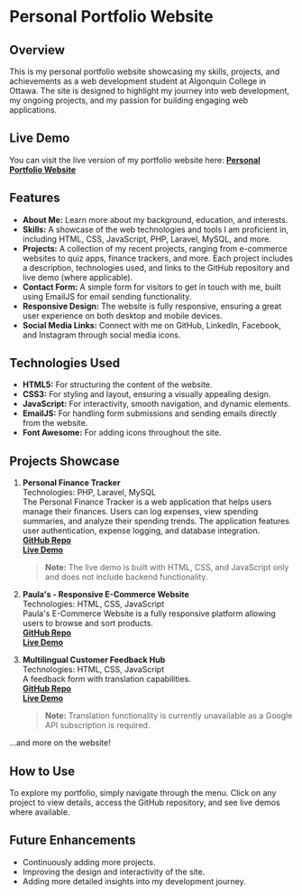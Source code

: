 # Personal Portfolio Website

## Overview

This is my personal portfolio website showcasing my skills, projects, and achievements as a web development student at Algonquin College in Ottawa. The site is designed to highlight my journey into web development, my ongoing projects, and my passion for building engaging web applications.

## Live Demo

You can visit the live version of my portfolio website here: [**Personal Portfolio Website**](https://mertacun.github.io)

## Features

- **About Me:** Learn more about my background, education, and interests.
- **Skills:** A showcase of the web technologies and tools I am proficient in, including HTML, CSS, JavaScript, PHP, Laravel, MySQL, and more.
- **Projects:** A collection of my recent projects, ranging from e-commerce websites to quiz apps, finance trackers, and more. Each project includes a description, technologies used, and links to the GitHub repository and live demo (where applicable).
- **Contact Form:** A simple form for visitors to get in touch with me, built using EmailJS for email sending functionality.
- **Responsive Design:** The website is fully responsive, ensuring a great user experience on both desktop and mobile devices.
- **Social Media Links:** Connect with me on GitHub, LinkedIn, Facebook, and Instagram through social media icons.

## Technologies Used

- **HTML5:** For structuring the content of the website.
- **CSS3:** For styling and layout, ensuring a visually appealing design.
- **JavaScript:** For interactivity, smooth navigation, and dynamic elements.
- **EmailJS:** For handling form submissions and sending emails directly from the website.
- **Font Awesome:** For adding icons throughout the site.


## Projects Showcase

1. **Personal Finance Tracker**  
   Technologies: PHP, Laravel, MySQL  
   The Personal Finance Tracker is a web application that helps users manage their finances. Users can log expenses, view spending summaries, and analyze their spending trends. The application features user authentication, expense logging, and database integration.  
   **[GitHub Repo](https://github.com/mertacun/personal-finance-tracker-php)**  
   **[Live Demo](https://personal-finance-tracker-azure.vercel.app)**  
   > **Note:** The live demo is built with HTML, CSS, and JavaScript only and does not include backend functionality.

2. **Paula's - Responsive E-Commerce Website**  
   Technologies: HTML, CSS, JavaScript  
   Paula's E-Commerce Website is a fully responsive platform allowing users to browse and sort products.  
   **[GitHub Repo](https://github.com/mertacun/paula-s-ecommerce-website)**  
   **[Live Demo](https://paula-s-ecommerce-website.vercel.app)**

3. **Multilingual Customer Feedback Hub**  
   Technologies: HTML, CSS, JavaScript  
   A feedback form with translation capabilities.  
   **[GitHub Repo](https://github.com/mertacun/multilingual-feedback)**  
   **[Live Demo](https://multilingual-feedback.vercel.app)**  
   > **Note:** Translation functionality is currently unavailable as a Google API subscription is required.

…and more on the website!

## How to Use

To explore my portfolio, simply navigate through the menu. Click on any project to view details, access the GitHub repository, and see live demos where available.

## Future Enhancements

- Continuously adding more projects.
- Improving the design and interactivity of the site.
- Adding more detailed insights into my development journey.
